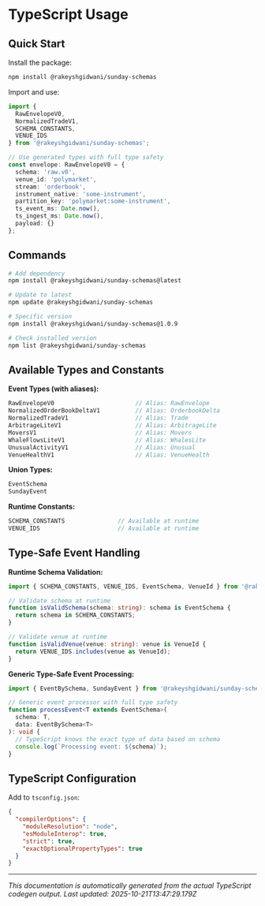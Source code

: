 # TypeScript Usage

## Quick Start

Install the package:
```bash
npm install @rakeyshgidwani/sunday-schemas
```

Import and use:
```typescript
import {
  RawEnvelopeV0,
  NormalizedTradeV1,
  SCHEMA_CONSTANTS,
  VENUE_IDS
} from '@rakeyshgidwani/sunday-schemas';

// Use generated types with full type safety
const envelope: RawEnvelopeV0 = {
  schema: 'raw.v0',
  venue_id: 'polymarket',
  stream: 'orderbook',
  instrument_native: 'some-instrument',
  partition_key: 'polymarket:some-instrument',
  ts_event_ms: Date.now(),
  ts_ingest_ms: Date.now(),
  payload: {}
};
```

## Commands

```bash
# Add dependency
npm install @rakeyshgidwani/sunday-schemas@latest

# Update to latest
npm update @rakeyshgidwani/sunday-schemas

# Specific version
npm install @rakeyshgidwani/sunday-schemas@1.0.9

# Check installed version
npm list @rakeyshgidwani/sunday-schemas
```

## Available Types and Constants

**Event Types (with aliases):**
```typescript
RawEnvelopeV0                       // Alias: RawEnvelope
NormalizedOrderBookDeltaV1          // Alias: OrderbookDelta
NormalizedTradeV1                   // Alias: Trade
ArbitrageLiteV1                     // Alias: ArbitrageLite
MoversV1                            // Alias: Movers
WhaleFlowsLiteV1                    // Alias: WhalesLite
UnusualActivityV1                   // Alias: Unusual
VenueHealthV1                       // Alias: VenueHealth
```

**Union Types:**
```typescript
EventSchema
SundayEvent
```

**Runtime Constants:**
```typescript
SCHEMA_CONSTANTS               // Available at runtime
VENUE_IDS                      // Available at runtime
```

## Type-Safe Event Handling

**Runtime Schema Validation:**
```typescript
import { SCHEMA_CONSTANTS, VENUE_IDS, EventSchema, VenueId } from '@rakeyshgidwani/sunday-schemas';

// Validate schema at runtime
function isValidSchema(schema: string): schema is EventSchema {
  return schema in SCHEMA_CONSTANTS;
}

// Validate venue at runtime
function isValidVenue(venue: string): venue is VenueId {
  return VENUE_IDS.includes(venue as VenueId);
}
```

**Generic Type-Safe Event Processing:**
```typescript
import { EventBySchema, SundayEvent } from '@rakeyshgidwani/sunday-schemas';

// Generic event processor with full type safety
function processEvent<T extends EventSchema>(
  schema: T,
  data: EventBySchema<T>
): void {
  // TypeScript knows the exact type of data based on schema
  console.log(`Processing event: ${schema}`);
}
```

## TypeScript Configuration

Add to `tsconfig.json`:
```json
{
  "compilerOptions": {
    "moduleResolution": "node",
    "esModuleInterop": true,
    "strict": true,
    "exactOptionalPropertyTypes": true
  }
}
```

---

*This documentation is automatically generated from the actual TypeScript codegen output.*
*Last updated: 2025-10-21T13:47:29.179Z*
